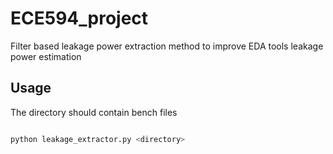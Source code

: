 # ECE594_project
Filter based leakage power extraction method to improve EDA tools leakage power estimation

## Usage
The directory should contain bench files

```bash

python leakage_extractor.py <directory>
```
